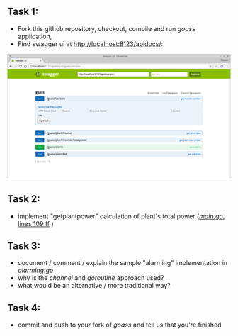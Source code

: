 ## Task 1: 
  - Fork this github repository, checkout, compile and run *goass* application,
  - Find swagger ui at [http://localhost:8123/apidocs/](http://localhost:8123/apidocs/):
  
![screenshot](screen-swagger-version.png)

## Task 2:
  - implement "getplantpower" calculation of plant's total power
    ([*main.go*, lines 109 ff](main.go#L113) )

## Task 3:
  - document / comment / explain the sample "alarming" implementation in *alarming.go*
  - why is the *channel* and *goroutine* approach used?
  - what would be an alternative / more traditional way?

## Task 4:
  - commit and push to your fork of *goass* and tell us that you're finished


